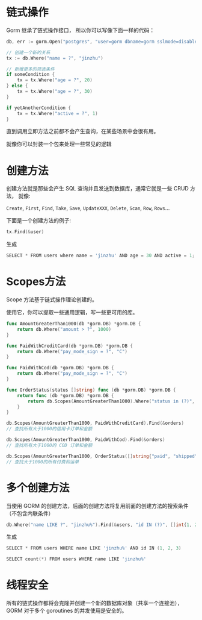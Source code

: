 # 链式操作

Gorm 继承了链式操作接口， 所以你可以写像下面一样的代码：

```go
db, err := gorm.Open("postgres", "user=gorm dbname=gorm sslmode=disable")

// 创建一个新的关系
tx := db.Where("name = ?", "jinzhu")

// 新增更多的筛选条件
if someCondition {
    tx = tx.Where("age = ?", 20)
} else {
    tx = tx.Where("age = ?", 30)
}

if yetAnotherCondition {
    tx = tx.Where("active = ?", 1)
}
```

直到调用立即方法之前都不会产生查询，在某些场景中会很有用。

就像你可以封装一个包来处理一些常见的逻辑


# 创建方法

创建方法就是那些会产生 SQL 查询并且发送到数据库，通常它就是一些 CRUD 方法， 就像:

`Create`, `First`, `Find`, `Take`, `Save`, `UpdateXXX`, `Delete`, `Scan`, `Row`, `Rows`…

下面是一个创建方法的例子:

```go
tx.Find(&user)
```

生成

```go
SELECT * FROM users where name = 'jinzhu' AND age = 30 AND active = 1;
```

# Scopes方法

Scope 方法基于链式操作理论创建的。

使用它，你可以提取一些通用逻辑，写一些更可用的库。

```go
func AmountGreaterThan1000(db *gorm.DB) *gorm.DB {
    return db.Where("amount > ?", 1000)
}

func PaidWithCreditCard(db *gorm.DB) *gorm.DB {
    return db.Where("pay_mode_sign = ?", "C")
}

func PaidWithCod(db *gorm.DB) *gorm.DB {
    return db.Where("pay_mode_sign = ?", "C")
}

func OrderStatus(status []string) func (db *gorm.DB) *gorm.DB {
    return func (db *gorm.DB) *gorm.DB {
        return db.Scopes(AmountGreaterThan1000).Where("status in (?)", status)
    }
}

db.Scopes(AmountGreaterThan1000, PaidWithCreditCard).Find(&orders)
// 查找所有大于1000的信用卡订单和金额

db.Scopes(AmountGreaterThan1000, PaidWithCod).Find(&orders)
// 查找所有大于1000的 COD 订单和金额

db.Scopes(AmountGreaterThan1000, OrderStatus([]string{"paid", "shipped"})).Find(&orders)
// 查找大于1000的所有付费和运单
```

# 多个创建方法


当使用 GORM 的创建方法，后面的创建方法将复用前面的创建方法的搜索条件（不包含内联条件）

```go
db.Where("name LIKE ?", "jinzhu%").Find(&users, "id IN (?)", []int{1, 2, 3}).Count(&count)
```

生成

```go
SELECT * FROM users WHERE name LIKE 'jinzhu%' AND id IN (1, 2, 3)

SELECT count(*) FROM users WHERE name LIKE 'jinzhu%'
```

# 线程安全

所有的链式操作都将会克隆并创建一个新的数据库对象（共享一个连接池），GORM 对于多个 goroutines 的并发使用是安全的。





